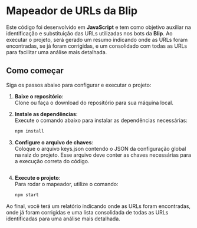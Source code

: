 # Mapeador de URLs da Blip

Este código foi desenvolvido em **JavaScript** e tem como objetivo auxiliar na identificação e substituição das URLs utilizadas nos bots da **Blip**. Ao executar o projeto, será gerado um resumo indicando onde as URLs foram encontradas, se já foram corrigidas, e um consolidado com todas as URLs para facilitar uma análise mais detalhada.

## Como começar

Siga os passos abaixo para configurar e executar o projeto:

1. **Baixe o repositório**:  
   Clone ou faça o download do repositório para sua máquina local.

2. **Instale as dependências**:  
   Execute o comando abaixo para instalar as dependências necessárias:
   ```bash
   npm install
3. **Configure o arquivo de chaves**:  
   Coloque o arquivo keys.json contendo o JSON da configuração global na raiz do projeto. Esse arquivo deve conter as chaves necessárias para a execução correta do código.
   ```bash

4. **Execute o projeto**:  
   Para rodar o mapeador, utilize o comando:
   ```bash
   npm start

Ao final, você terá um relatório indicando onde as URLs foram encontradas, onde já foram corrigidas e uma lista consolidada de todas as URLs identificadas para uma análise mais detalhada.
   
